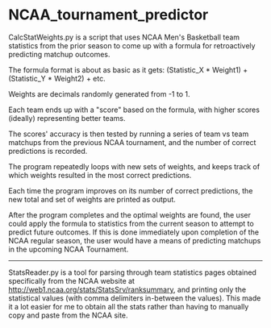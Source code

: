 # NCAA_tournament_predictor

CalcStatWeights.py is a script that uses NCAA Men's Basketball team statistics from the prior season to come up with a formula for retroactively predicting matchup outcomes.

The formula format is about as basic as it gets: (Statistic_X * Weight1) + (Statistic_Y * Weight2) + etc.

Weights are decimals randomly generated from -1 to 1.

Each team ends up with a "score" based on the formula, with higher scores (ideally) representing better teams.

The scores' accuracy is then tested by running a series of team vs team matchups from the previous NCAA tournament, and the number of correct predictions is recorded.

The program repeatedly loops with new sets of weights, and keeps track of which weights resulted in the most correct predictions.

Each time the program improves on its number of correct predictions, the new total and set of weights are printed as output.

After the program completes and the optimal weights are found, the user could apply the formula to statistics from the current season to attempt to predict future outcomes.  If this is done immediately upon completion of the NCAA regular season, the user would have a means of predicting matchups in the upcoming NCAA Tournament.

-----

StatsReader.py is a tool for parsing through team statistics pages obtained specifically from the NCAA website at http://web1.ncaa.org/stats/StatsSrv/ranksummary, and printing only the statistical values (with comma delimiters in-between the values).  This made it a lot easier for me to obtain all the stats rather than having to manually copy and paste from the NCAA site.
